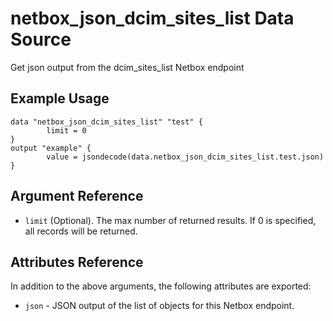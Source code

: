 # netbox\_json\_dcim\_sites\_list Data Source

Get json output from the dcim_sites_list Netbox endpoint

## Example Usage

```hcl
data "netbox_json_dcim_sites_list" "test" {
        limit = 0
}
output "example" {
        value = jsondecode(data.netbox_json_dcim_sites_list.test.json)
}
```

## Argument Reference

* ``limit`` (Optional). The max number of returned results. If 0 is specified, all records will be returned.

## Attributes Reference

In addition to the above arguments, the following attributes are exported:
* ``json`` - JSON output of the list of objects for this Netbox endpoint.

